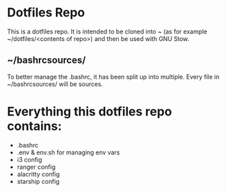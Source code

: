 # Dotfiles Repo
This is a dotfiles repo. It is intended to be cloned into ~ (as for example ~/dotfiles/\<contents of repo>) and then be used with GNU Stow.

## ~/bashrcsources/
To better manage the .bashrc, it has been split up into multiple.
Every file in ~/bashrcsources/ will be sources.

# Everything this dotfiles repo contains:
- .bashrc
- .env & env.sh for managing env vars
- i3 config
- ranger config
- alacritty config
- starship config
